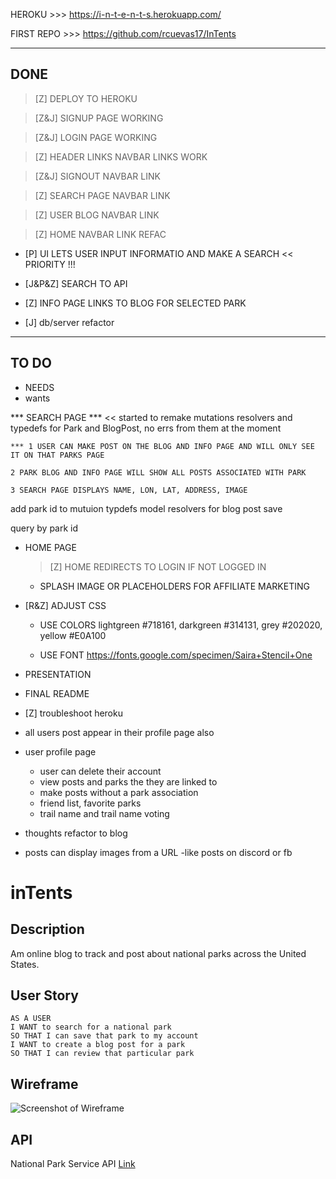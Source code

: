 HEROKU >>> https://i-n-t-e-n-t-s.herokuapp.com/

FIRST REPO >>> https://github.com/rcuevas17/InTents

---
DONE
---

> [Z] DEPLOY TO HEROKU



> [Z&J] SIGNUP PAGE WORKING



> [Z&J] LOGIN PAGE WORKING



> [Z] HEADER LINKS NAVBAR LINKS WORK
    
   > [Z&J] SIGNOUT NAVBAR LINK
    
   > [Z] SEARCH PAGE NAVBAR LINK
    
   > [Z] USER BLOG NAVBAR LINK

   > [Z] HOME NAVBAR LINK REFAC

   * [P] UI LETS USER INPUT INFORMATIO AND MAKE A SEARCH << PRIORITY !!!

   * [J&P&Z] SEARCH TO API

   * [Z] INFO PAGE LINKS TO BLOG FOR SELECTED PARK 

   * [J] db/server refactor

---
TO DO
---



* NEEDS 
* wants



*** SEARCH PAGE ***  << started to remake mutations resolvers and typedefs for Park and BlogPost, no errs from them at the  moment

    *** 1 USER CAN MAKE POST ON THE BLOG AND INFO PAGE AND WILL ONLY SEE IT ON THAT PARKS PAGE
    
    2 PARK BLOG AND INFO PAGE WILL SHOW ALL POSTS ASSOCIATED WITH PARK
    
    3 SEARCH PAGE DISPLAYS NAME, LON, LAT, ADDRESS, IMAGE 


add park id to mutuion typdefs model resolvers for blog post save 

query by park id 

* HOME PAGE

    > [Z] HOME REDIRECTS TO LOGIN IF NOT LOGGED IN

    * SPLASH IMAGE OR PLACEHOLDERS FOR AFFILIATE MARKETING



* [R&Z] ADJUST CSS

    * USE COLORS 
        lightgreen #718161, darkgreen #314131, grey #202020, yellow #E0A100
        
    * USE FONT
        https://fonts.google.com/specimen/Saira+Stencil+One



* PRESENTATION



* FINAL README



* [Z] troubleshoot heroku



* all users post appear in their profile page also

* user profile page
    * user can delete their account
    * view posts and parks the they are linked to
    * make posts without a park association
    * friend list, favorite parks
    * trail name and trail name voting

* thoughts refactor to blog

* posts can display images from a URL -like posts on discord or fb




# inTents

## Description

Am online blog to track and post about national parks across the United States. 

## User Story

```
AS A USER
I WANT to search for a national park
SO THAT I can save that park to my account
I WANT to create a blog post for a park
SO THAT I can review that particular park
```

## Wireframe

![Screenshot of Wireframe](Assets/intents-wireframe.PNG)

## API

National Park Service API [Link](https://www.nps.gov/subjects/developer/api-documentation.htm)
